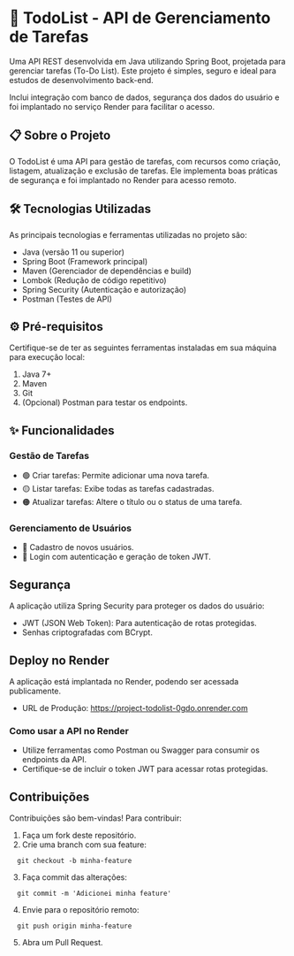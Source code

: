 # 📝 TodoList - API de Gerenciamento de Tarefas

Uma API REST desenvolvida em Java utilizando Spring Boot, projetada para gerenciar tarefas (To-Do List). Este projeto é simples, seguro e ideal para estudos de desenvolvimento back-end.

Inclui integração com banco de dados, segurança dos dados do usuário e foi implantado no serviço Render para facilitar o acesso.

## 📋 Sobre o Projeto
O TodoList é uma API para gestão de tarefas, com recursos como criação, listagem, atualização e exclusão de tarefas. Ele implementa boas práticas de segurança e foi implantado no Render para acesso remoto.

## 🛠️ Tecnologias Utilizadas
As principais tecnologias e ferramentas utilizadas no projeto são:

- Java (versão 11 ou superior)
- Spring Boot (Framework principal)
- Maven (Gerenciador de dependências e build)
- Lombok (Redução de código repetitivo)
- Spring Security (Autenticação e autorização)
- Postman (Testes de API)

## ⚙️ Pré-requisitos
Certifique-se de ter as seguintes ferramentas instaladas em sua máquina para execução local:

1. Java 7+
2. Maven
3. Git
4. (Opcional) Postman para testar os endpoints.

## ✨ Funcionalidades
### Gestão de Tarefas
- 🟢 Criar tarefas: Permite adicionar uma nova tarefa.
- 🟡 Listar tarefas: Exibe todas as tarefas cadastradas.
- 🟠 Atualizar tarefas: Altere o título ou o status de uma tarefa.

### Gerenciamento de Usuários
- 👤 Cadastro de novos usuários.
- 🔐 Login com autenticação e geração de token JWT.

## Segurança
A aplicação utiliza Spring Security para proteger os dados do usuário:

- JWT (JSON Web Token): Para autenticação de rotas protegidas.
- Senhas criptografadas com BCrypt.

## Deploy no Render
A aplicação está implantada no Render, podendo ser acessada publicamente.

- URL de Produção: https://project-todolist-0gdo.onrender.com
### Como usar a API no Render
- Utilize ferramentas como Postman ou Swagger para consumir os endpoints da API.
- Certifique-se de incluir o token JWT para acessar rotas protegidas.

## Contribuições
Contribuições são bem-vindas! Para contribuir:

1. Faça um fork deste repositório.
2. Crie uma branch com sua feature:

```
  git checkout -b minha-feature
```
3. Faça commit das alterações:

```
  git commit -m 'Adicionei minha feature'
```
4. Envie para o repositório remoto:

```
  git push origin minha-feature
```
5. Abra um Pull Request.
